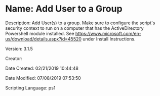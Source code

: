 ﻿# Name: Add User to a Group

Description: Add User(s) to a group. 
Make sure to configure the script's security context to run on a computer that has the ActiveDirectory Powershell module installed. 
See https://www.microsoft.com/en-us/download/details.aspx?id=45520 under Install Instructions.

Version: 3.1.5

Creator: 

Date Created: 02/21/2019 10:44:48

Date Modified: 07/08/2019 07:53:50

Scripting Language: ps1

